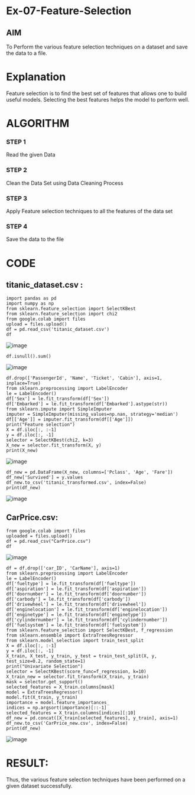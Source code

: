 


# Ex-07-Feature-Selection
## AIM
To Perform the various feature selection techniques on a dataset and save the data to a file. 

# Explanation
Feature selection is to find the best set of features that allows one to build useful models.
Selecting the best features helps the model to perform well. 

# ALGORITHM
### STEP 1
Read the given Data
### STEP 2
Clean the Data Set using Data Cleaning Process
### STEP 3
Apply Feature selection techniques to all the features of the data set
### STEP 4
Save the data to the file

# CODE
## titanic_dataset.csv :
```
import pandas as pd
import numpy as np
from sklearn.feature_selection import SelectKBest
from sklearn.feature_selection import chi2
from google.colab import files
upload = files.upload()
df = pd.read_csv('titanic_dataset.csv')
df
```
![image](https://github.com/Vaish-1011/ODD2023-Datascience-Ex-07/assets/135130074/01969cd4-b742-433c-8706-bf0ec799b83b)
```
df.isnull().sum()
```
![image](https://github.com/Vaish-1011/ODD2023-Datascience-Ex-07/assets/135130074/7f363e8c-bb33-4b26-b606-22ae262fab68)
```
df.drop(['PassengerId', 'Name', 'Ticket', 'Cabin'], axis=1, inplace=True)
from sklearn.preprocessing import LabelEncoder
le = LabelEncoder()
df['Sex'] = le.fit_transform(df['Sex'])
df['Embarked'] = le.fit_transform(df['Embarked'].astype(str))
from sklearn.impute import SimpleImputer
imputer = SimpleImputer(missing_values=np.nan, strategy='median')
df[['Age']] = imputer.fit_transform(df[['Age']])
print("Feature selection")
X = df.iloc[:, :-1]
y = df.iloc[:, -1]
selector = SelectKBest(chi2, k=3)
X_new = selector.fit_transform(X, y)
print(X_new)
```
![image](https://github.com/Vaish-1011/ODD2023-Datascience-Ex-07/assets/135130074/d193b9b5-a309-4b18-a365-41bf6c81460b)
```
df_new = pd.DataFrame(X_new, columns=['Pclass', 'Age', 'Fare'])
df_new['Survived'] = y.values
df_new.to_csv('titanic_transformed.csv', index=False)
print(df_new)
```
![image](https://github.com/Vaish-1011/ODD2023-Datascience-Ex-07/assets/135130074/9dc9581e-8ad5-4e62-8515-a74da6adea88)

## CarPrice.csv:
```
from google.colab import files
uploaded = files.upload()
df = pd.read_csv("CarPrice.csv")
df
```
![image](https://github.com/Vaish-1011/ODD2023-Datascience-Ex-07/assets/135130074/b2580cae-f9a2-4e1a-aad0-8ede5ce88a54)
```
df = df.drop(['car_ID', 'CarName'], axis=1)
from sklearn.preprocessing import LabelEncoder
le = LabelEncoder()
df['fueltype'] = le.fit_transform(df['fueltype'])
df['aspiration'] = le.fit_transform(df['aspiration'])
df['doornumber'] = le.fit_transform(df['doornumber'])
df['carbody'] = le.fit_transform(df['carbody'])
df['drivewheel'] = le.fit_transform(df['drivewheel'])
df['enginelocation'] = le.fit_transform(df['enginelocation'])
df['enginetype'] = le.fit_transform(df['enginetype'])
df['cylindernumber'] = le.fit_transform(df['cylindernumber'])
df['fuelsystem'] = le.fit_transform(df['fuelsystem'])
from sklearn.feature_selection import SelectKBest, f_regression
from sklearn.ensemble import ExtraTreesRegressor
from sklearn.model_selection import train_test_split
X = df.iloc[:, :-1]
y = df.iloc[:, -1]
X_train, X_test, y_train, y_test = train_test_split(X, y, test_size=0.2, random_state=1)
print("Univariate Selection")
selector = SelectKBest(score_func=f_regression, k=10)
X_train_new = selector.fit_transform(X_train, y_train)
mask = selector.get_support()
selected_features = X_train.columns[mask]
model = ExtraTreesRegressor()
model.fit(X_train, y_train)
importance = model.feature_importances_
indices = np.argsort(importance)[::-1]
selected_features = X_train.columns[indices][:10]
df_new = pd.concat([X_train[selected_features], y_train], axis=1)
df_new.to_csv('CarPrice_new.csv', index=False)
print(df_new)
```
![image](https://github.com/Vaish-1011/ODD2023-Datascience-Ex-07/assets/135130074/fbc2de53-1a58-4e50-8668-652f944e9a49)

# RESULT:
Thus, the various feature selection techniques have been performed on a given dataset successfully.
